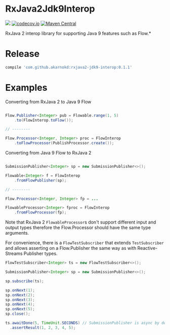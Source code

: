 # RxJava2Jdk9Interop

<a href='https://travis-ci.org/akarnokd/RxJava2Jdk9Interop/builds'><img src='https://travis-ci.org/akarnokd/RxJava2Jdk9Interop.svg?branch=master'></a>
[![codecov.io](http://codecov.io/github/akarnokd/RxJava2Jdk9Interop/coverage.svg?branch=master)](http://codecov.io/github/akarnokd/RxJava2Jdk9Interop?branch=master)
[![Maven Central](https://maven-badges.herokuapp.com/maven-central/com.github.akarnokd/rxjava2-jdk9-interop/badge.svg)](https://maven-badges.herokuapp.com/maven-central/com.github.akarnokd/rxjava2-jdk9-interop)

RxJava 2 interop library for supporting Java 9 features such as Flow.*

# Release

```groovy
compile 'com.github.akarnokd:rxjava2-jdk9-interop:0.1.1'
```

# Examples

Converting from RxJava 2 to Java 9 Flow

```java

Flow.Publisher<Integer> pub = Flowable.range(1, 5)
    .to(FlowInterop.toFlow());

// --------

Flow.Processor<Integer, Integer> proc = FlowInterop
    .toFlowProcessor(PublishProcessor.create()); 

```

Converting from Java 9 Flow to RxJava 2

```java

SubmissionPublisher<Integer> sp = new SubmissionPublisher<>();

Flowable<Integer> f = FlowInterop
    .fromFlowPublisher(sp);

// --------

Flow.Processor<Integer, Integer> fp = ...

FlowableProcessor<Integer> fproc = FlowInterop
    .fromFlowProcessor(fp);

```

Note that RxJava 2 `FlowableProcessor`s don't support different input and output types
therefore the Flow.Processor should have the same type arguments.

For convenience, there is a `FlowTestSubscriber` that extends `TestSubscriber` and
allows asserting on a Flow.Publisher the same way as with Reactive-Streams Publisher types.

```java
FlowTestSubscriber<Integer> ts = new FlowTestSubscriber<>();

SubmissionPublisher<Integer> sp = new SubmissionPublisher<>();

sp.subscribe(ts);

sp.onNext(1);
sp.onNext(2);
sp.onNext(3);
sp.onNext(4);
sp.onNext(5);
sp.close();

ts.awaitDone(5, TimeUnit.SECONDS) // SubmissionPublisher is async by default
  .assertResult(1, 2, 3, 4, 5);
```